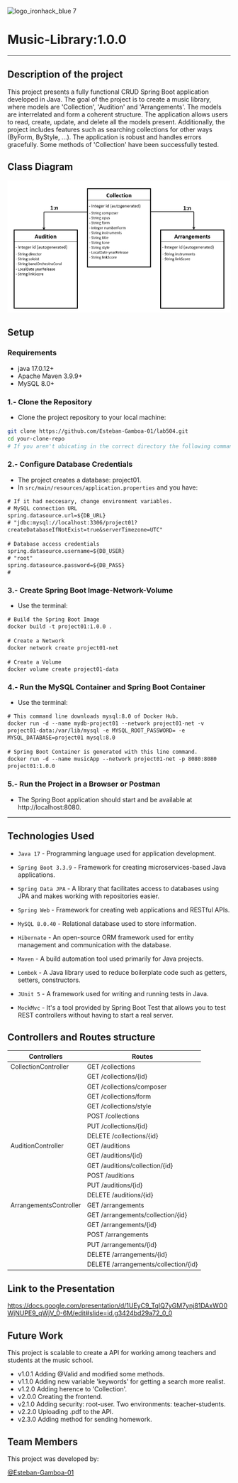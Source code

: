 ![logo_ironhack_blue 7](https://user-images.githubusercontent.com/23629340/40541063-a07a0a8a-601a-11e8-91b5-2f13e4e6b441.png)

# Music-Library:1.0.0

---

## Description of the project

This project presents a fully functional CRUD Spring Boot application developed in Java. The goal of the project is to create a music library, where models are 'Collection', 'Audition' and 'Arrangements'. The models are interrelated and form a coherent structure. The application allows users to read, create, update, and delete all the models present. Additionally, the project includes features such as searching collections for other ways (ByForm, ByStyle, ...). The application is robust and handles errors gracefully. Some methods of 'Collection' have been successfully tested.

## Class Diagram

![Logo de nuestra Aplicación](images/class_diagram.png)

## Setup
### Requirements
- java 17.0.12+
- Apache Maven 3.9.9+
- MySQL 8.0+ 

### 1.- Clone the Repository
- Clone the project repository to your local machine:

```sh
git clone https://github.com/Esteban-Gamboa-01/lab504.git
cd your-clone-repo
# If you aren't ubicating in the correct directory the following command lines aren't aplicated.
```

### 2.- Configure Database Credentials
- The project creates a database: project01. 
- In `src/main/resources/application.properties` and you have:

```properties
# If it had neccesary, change environment variables.
# MySQL connection URL
spring.datasource.url=${DB_URL}
# "jdbc:mysql://localhost:3306/project01?createDatabaseIfNotExist=true&serverTimezone=UTC"

# Database access credentials
spring.datasource.username=${DB_USER}
# "root"
spring.datasource.password=${DB_PASS}
#
```

### 3.- Create Spring Boot Image-Network-Volume
- Use the terminal:

```properties
# Build the Spring Boot Image
docker build -t project01:1.0.0 .

# Create a Network
docker network create project01-net

# Create a Volume
docker volume create project01-data
```

### 4.- Run the MySQL Container and Spring Boot Container
- Use the terminal:

```properties
# This command line downloads mysql:8.0 of Docker Hub.
docker run -d --name mydb-project01 --network project01-net -v project01-data:/var/lib/mysql -e MYSQL_ROOT_PASSWORD= -e MYSQL_DATABASE=project01 mysql:8.0

# Spring Boot Container is generated with this line command.
docker run -d --name musicApp --network project01-net -p 8080:8080 project01:1.0.0
```

### 5.- Run the Project in a Browser or Postman
- The Spring Boot application should start and be available at http://localhost:8080.

---

## Technologies Used
- `Java 17` - Programming language used for application development.


- `Spring Boot 3.3.9` - Framework for creating microservices-based Java applications.


- `Spring Data JPA` - A library that facilitates access to databases using JPA and makes working with repositories easier.


- `Spring Web` - Framework for creating web applications and RESTful APIs.


- `MySQL 8.0.40` - Relational database used to store information.


- `Hibernate` - An open-source ORM framework used for entity management and communication with the database.


- `Maven` - A build automation tool used primarily for Java projects.


- `Lombok` - A Java library used to reduce boilerplate code such as getters, setters, constructors.


- `JUnit 5` - A framework used for writing and running tests in Java.


- `MockMvc` - It's a tool provided by Spring Boot Test that allows you to test REST controllers without having to start a real server.

## Controllers and Routes structure


| Controllers           | Routes                              |
|-----------------------|-------------------------------------|
| CollectionController  | GET /collections                    |
|                       | GET /collections/{id}               |
|                       | GET /collections/composer           |      
|                       | GET /collections/form               |
|                       | GET /collections/style              |
|                       | POST /collections                   |
|                       | PUT /collections/{id}               |
|                       | DELETE /collections/{id}            |
| AuditionController    | GET /auditions                      |
|                       | GET /auditions/{id}                 |
|                       | GET /auditions/collection/{id}      |
|                       | POST /auditions                     |
|                       | PUT /auditions/{id}                 |
|                       | DELETE /auditions/{id}              |
| ArrangementsController| GET /arrangements                   |
|                       | GET /arrangements/collection/{id}   |
|                       | GET /arrangements/{id}              |
|                       | POST /arrangements                  |
|                       | PUT /arrangements/{id}              |
|                       | DELETE /arrangements/{id}           |
|                       | DELETE /arrangements/collection/{id}|

## Link to the Presentation

https://docs.google.com/presentation/d/1UEyC9_TqIQ7yGM7ynj81DAxWO0WjNUPE9_qWjV_0-6M/edit#slide=id.g3424bd29a72_0_0

## Future Work

This project is scalable to create a API for working among teachers and students at the music school.
- v1.0.1 Adding @Valid and modified some methods.
- v1.1.0 Adding new variable 'keywords' for getting a search more realist. 
- v1.2.0 Adding herence to 'Collection'.
- v2.0.0 Creating the frontend.
- v2.1.0 Adding security: root-user. Two environments: teacher-students.
- v2.2.0 Uploading .pdf to the API.
- v2.3.0 Adding method for sending homework.

## Team Members

This project was developed by:

[@Esteban-Gamboa-01](https://github.com/Esteban-Gamboa-01)